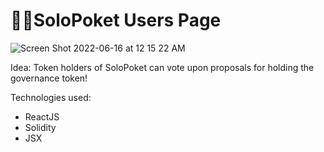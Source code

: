 # 👨‍💻SoloPoket Users Page

![Screen Shot 2022-06-16 at 12 15 22 AM](https://user-images.githubusercontent.com/73257550/173990032-1545a1b0-1300-49df-aa9f-44c3887d3d59.png)

Idea: Token holders of SoloPoket can vote upon proposals for holding the governance token!

Technologies used:
- ReactJS
- Solidity
- JSX
